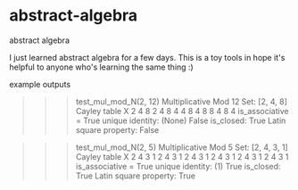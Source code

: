 # abstract-algebra
abstract algebra

I just learned abstract algebra for a few days.
This is a toy tools in hope it's helpful to anyone who's learning the same thing :)

example outputs

>>> test_mul_mod_N(2, 12)
Multiplicative Mod 12
Set: [2, 4, 8]
Cayley table
X 2 4 8 
2 4 8 4 
4 8 4 8 
8 4 8 4 
is_associative = True
unique identity: (None) False
is_closed: True
Latin square property: False

>>> test_mul_mod_N(2, 5)
Multiplicative Mod 5
Set: [2, 4, 3, 1]
Cayley table
X 2 4 3 1 
2 4 3 1 2 
4 3 1 2 4 
3 1 2 4 3 
1 2 4 3 1 
is_associative = True
unique identity: (1) True
is_closed: True
Latin square property: True
